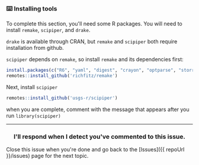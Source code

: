

### :keyboard: Installing tools

To complete this section, you'll need some R packages. You will need to install `remake`, `scipiper`, and `drake`. 

`drake` is available through CRAN, but `remake` and `scipiper` both require installation from github. 

`scipiper` depends on `remake`, so install `remake` and its dependencies first:

```r
install.packages(c("R6", "yaml", "digest", "crayon", "optparse", "storr", "remotes"))
remotes::install_github('richfitz/remake')
```

Next, install `scipiper`
```r
remotes::install_github('usgs-r/scipiper')
```

when you are complete, comment with the message that appears after you run `library(scipiper)`


<hr><h3 align="center">I'll respond when I detect you've commented to this issue.</h3>



Close this issue when you're done and go back to the [Issues]({{ repoUrl }}/issues) page for the next topic.
  
